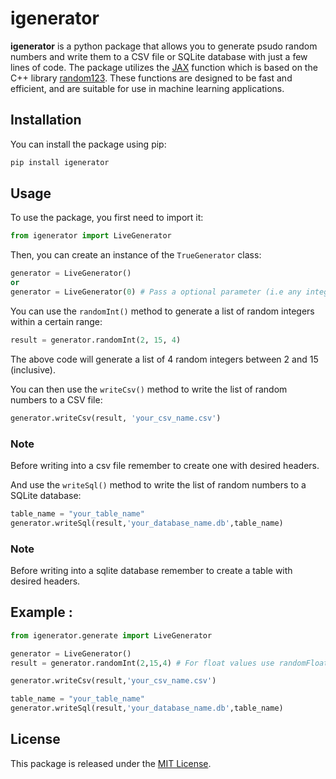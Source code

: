# igenerator

**igenerator** is a python package that allows you to generate psudo random numbers and write them to a CSV file or SQLite database with just a few lines of code. The package utilizes the [JAX](https://jax.readthedocs.io/en/latest/#) function which is based on the C++ library [random123](http://www.thesalmons.org/john/random123/). These functions are designed to be fast and efficient, and are suitable for use in machine learning applications.

## Installation
You can install the package using pip:

``` bash
pip install igenerator
```

## Usage
To use the package, you first need to import it:

``` python
from igenerator import LiveGenerator
```

Then, you can create an instance of the `TrueGenerator` class:

```python
generator = LiveGenerator()
or
generator = LiveGenerator(0) # Pass a optional parameter (i.e any integer ) to set the seed val.

```

You can use the `randomInt()` method to generate a list of random integers within a certain range:
``` python
result = generator.randomInt(2, 15, 4)
``` 

The above code will generate a list of 4 random integers between 2 and 15 (inclusive).

You can then use the `writeCsv()` method to write the list of random numbers to a CSV file:

``` python
generator.writeCsv(result, 'your_csv_name.csv')
```

### Note
Before writing into a csv file remember to create one with desired headers.



And use the `writeSql()` method to write the list of random numbers to a SQLite database:

```python
table_name = "your_table_name"
generator.writeSql(result,'your_database_name.db',table_name)
```

### Note
Before writing into a sqlite database remember to create a table with desired headers.

## Example :

``` python
from igenerator.generate import LiveGenerator

generator = LiveGenerator()
result = generator.randomInt(2,15,4) # For float values use randomFloat

generator.writeCsv(result,'your_csv_name.csv')

table_name = "your_table_name"
generator.writeSql(result,'your_database_name.db',table_name)

```

## License
This package is released under the [MIT License](https://opensource.org/licenses/MIT).